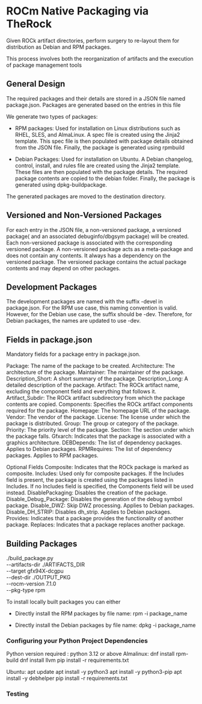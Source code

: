 # ROCm Native Packaging via TheRock

Given ROCk artifact directories, perform surgery to re-layout them for
distribution as Debian and RPM packages.

This process involves both the reorganization of artifacts and the
execution of package management tools

## General Design
The required packages and their details are stored in a JSON file 
named package.json. Packages are generated based on the entries in this file

We generate two types of packages:

- RPM packages: Used for installation on Linux distributions such as 
  RHEL, SLES, and AlmaLinux. A spec file is created using the Jinja2 template.
  This spec file is then populated with package details obtained from
  the JSON file. Finally, the package is generated using rpmbuild
  
- Debian Packages: Used for installation on Ubuntu.
  A Debian changelog, control, install, and rules file are created 
  using the Jinja2 template. These files are then populated with the 
  package details. The required package contents are copied to the 
  debian folder. Finally, the package is generated using dpkg-buildpackage.

The generated packages are moved to the destination directory. 

## Versioned and Non-Versioned Packages
For each entry in the JSON file, a non-versioned package,
a versioned package( and an associated debuginfo/dbgsym package) will be created.
Each non-versioned package is associated with the corresponding versioned 
package. A non-versioned package acts as a meta-package and does not 
contain any contents. It always has a dependency on the versioned package. 
The versioned package contains the actual package contents and may 
depend on other packages.

## Development Packages
The development packages are named with the suffix -devel in package.json.
For the RPM use case, this naming convention is valid. However, for the 
Debian use case, the suffix should be -dev. Therefore, for Debian packages, 
the names are updated to use -dev.


## Fields in package.json
Mandatory fields for a package entry in package.json.

Package: The name of the package to be created.
Architecture: The architecture of the package.
Maintainer: The maintainer of the package.
Description_Short: A short summary of the package.
Description_Long: A detailed description of the package.
Artifact: The ROCk artifact name, excluding the component field and everything that follows it.
Artifact_Subdir: The ROCk artifact subdirectory from which the package contents are copied.
Components: Specifies the ROCk artifact components required for the package.
Homepage: The homepage URL of the package.
Vendor: The vendor of the package.
License: The license under which the package is distributed.
Group: The group or category of the package.
Priority: The priority level of the package.
Section: The section under which the package falls.
Gfxarch: Indicates that the package is associated with a graphics architecture.
DEBDepends: The list of dependency packages. Applies to Debian packages.
RPMRequires: The list of dependency packages. Applies to RPM packages.

Optional Fields
Composite: Indicates that the ROCk package is marked as composite.
Includes: Used only for composite packages. If the Includes field is present,
the package is created using the packages listed in Includes. If no Includes 
field is specified, the Components field will be used instead.
DisablePackaging: Disables the creation of the package.
Disable_Debug_Package: Disables the generation of the debug symbol package.
Disable_DWZ: Skip DWZ processing. Applies to Debian packages.
Disable_DH_STRIP: Disables dh_strip. Applies to Debian packages.
Provides: Indicates that a package provides the functionality of another package.
Replaces: Indicates that a package replaces another package.

## Building Packages

./build_package.py \
   --artifacts-dir ./ARTIFACTS_DIR \
   --target gfx94X-dcgpu \
   --dest-dir ./OUTPUT_PKG \
   --rocm-version 7.1.0 \
   --pkg-type rpm

To install locally built packages you can either

 - Directly install the RPM  packages by file name:
   rpm -i package_name

 - Directly install the Debian  packages by file name:
   dpkg -i package_name

### Configuring your Python Project Dependencies
Python version required : python 3.12 or above
Almalinux:
dnf install rpm-build
dnf install llvm
pip install -r requirements.txt

Ubuntu:
apt update
apt install -y python3
apt install -y python3-pip
apt install -y debhelper
pip install -r requirements.txt

### Testing

